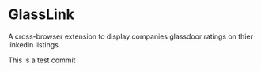# GlassLink

A cross-browser extension to display companies glassdoor ratings on thier linkedin listings

This is a test commit
